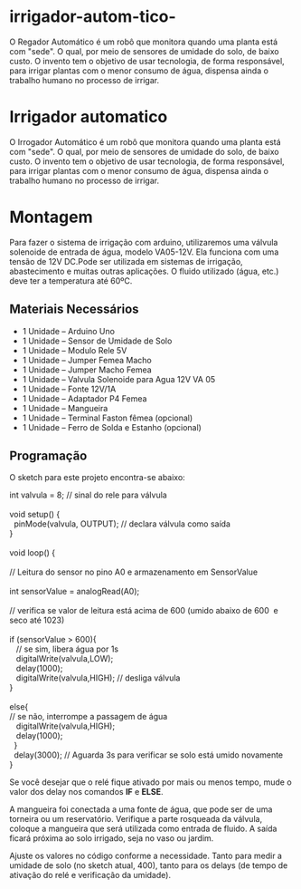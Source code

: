 # irrigador-autom-tico- 
<p>O Regador Autom&aacute;tico &eacute; um rob&ocirc; que monitora quando uma planta est&aacute; com "sede". O qual, por meio de sensores de umidade do solo, de baixo custo. O invento tem o objetivo de usar tecnologia, de forma respons&aacute;vel, para irrigar plantas com o menor consumo de &aacute;gua, dispensa ainda o trabalho humano no processo de irrigar.</p>
<h1>Irrigador automatico</h1>
<p>O Irrogador Autom&aacute;tico &eacute; um rob&ocirc; que monitora quando uma planta est&aacute; com "sede". O qual, por meio de sensores de umidade do solo, de baixo custo. O invento tem o objetivo de usar tecnologia, de forma respons&aacute;vel, para irrigar plantas com o menor consumo de &aacute;gua, dispensa ainda o trabalho humano no processo de irrigar.</p>
<h1><strong>Montagem</strong></h1>
<p>Para fazer o sistema de irriga&ccedil;&atilde;o com arduino, utilizaremos uma v&aacute;lvula solenoide de entrada de &aacute;gua,&nbsp;modelo VA05-12V. Ela funciona com uma tens&atilde;o de 12V DC.Pode ser utilizada em sistemas de irriga&ccedil;&atilde;o, abastecimento e muitas outras aplica&ccedil;&otilde;es. O fluido utilizado (&aacute;gua, etc.) deve ter a temperatura at&eacute; 60&ordm;C.</p>
<h2>Materiais Necess&aacute;rios</h2>
<ul>
<li>1 Unidade &ndash; Arduino Uno</li>
<li>1 Unidade &ndash; Sensor de Umidade de Solo</li>
<li>1 Unidade &ndash; Modulo Rele 5V</li>
<li>1 Unidade &ndash; Jumper Femea Macho</li>
<li>1 Unidade &ndash; Jumper Macho Femea</li>
<li>1 Unidade &ndash; Valvula Solenoide para Agua 12V VA 05</li>
<li>1 Unidade &ndash; Fonte 12V/1A</li>
<li>1 Unidade &ndash; Adaptador P4 Femea</li>
<li>1 Unidade &ndash; Mangueira</li>
<li>1 Unidade &ndash; Terminal Faston f&ecirc;mea (opcional)</li>
<li>1 Unidade &ndash; Ferro de Solda e Estanho (opcional)</li>
</ul>
<h2>Programa&ccedil;&atilde;o</h2>
<p>O sketch para este projeto encontra-se abaixo:</p>
<div id="crayon-5d4201ed85f15799278526-7" class="crayon-line"><span class="crayon-r">int</span> <span class="crayon-v">valvula</span> <span class="crayon-o">=</span> <span class="crayon-cn">8</span><span class="crayon-sy">;</span> <span class="crayon-c">// sinal do rele para v&aacute;lvula</span></div>
<div id="crayon-5d4201ed85f15799278526-8" class="crayon-line crayon-striped-line">&nbsp;</div>
<div id="crayon-5d4201ed85f15799278526-9" class="crayon-line"><span class="crayon-t">void</span> <span class="crayon-st">setup</span><span class="crayon-sy">(</span><span class="crayon-sy">)</span> <span class="crayon-sy">{</span></div>
<div id="crayon-5d4201ed85f15799278526-10" class="crayon-line crayon-striped-line"><span class="crayon-h">&nbsp;&nbsp;</span><span class="crayon-st">pinMode</span><span class="crayon-sy">(</span><span class="crayon-v">valvula</span><span class="crayon-sy">,</span> <span class="crayon-k">OUTPUT</span><span class="crayon-sy">)</span><span class="crayon-sy">;</span> <span class="crayon-c">// declara v&aacute;lvula como sa&iacute;da</span></div>
<div id="crayon-5d4201ed85f15799278526-11" class="crayon-line"><span class="crayon-sy">}</span></div>
<div id="crayon-5d4201ed85f15799278526-12" class="crayon-line crayon-striped-line">&nbsp;</div>
<div id="crayon-5d4201ed85f15799278526-13" class="crayon-line"><span class="crayon-t">void</span> <span class="crayon-st">loop</span><span class="crayon-sy">(</span><span class="crayon-sy">)</span> <span class="crayon-sy">{</span></div>
<div id="crayon-5d4201ed85f15799278526-14" class="crayon-line crayon-striped-line">&nbsp;</div>
<div id="crayon-5d4201ed85f15799278526-15" class="crayon-line"><span class="crayon-c">// Leitura do sensor no pino A0 e armazenamento em SensorValue</span></div>
<div id="crayon-5d4201ed85f15799278526-16" class="crayon-line crayon-striped-line">&nbsp;</div>
<div id="crayon-5d4201ed85f15799278526-17" class="crayon-line"><span class="crayon-r">int</span> <span class="crayon-v">sensorValue</span> <span class="crayon-o">=</span> <span class="crayon-st">analogRead</span><span class="crayon-sy">(</span><span class="crayon-v">A0</span><span class="crayon-sy">)</span><span class="crayon-sy">;</span></div>
<div id="crayon-5d4201ed85f15799278526-18" class="crayon-line crayon-striped-line">&nbsp;</div>
<div id="crayon-5d4201ed85f15799278526-19" class="crayon-line"><span class="crayon-c">// verifica se valor de leitura est&aacute; acima de 600 (umido abaixo de 600&nbsp;&nbsp;e seco at&eacute; 1023)</span></div>
<div id="crayon-5d4201ed85f15799278526-20" class="crayon-line crayon-striped-line">&nbsp;</div>
<div id="crayon-5d4201ed85f15799278526-21" class="crayon-line"><span class="crayon-st">if</span> <span class="crayon-sy">(</span><span class="crayon-v">sensorValue</span> <span class="crayon-o">&gt;</span> <span class="crayon-cn">600</span><span class="crayon-sy">)</span><span class="crayon-sy">{</span></div>
<div id="crayon-5d4201ed85f15799278526-22" class="crayon-line crayon-striped-line"><span class="crayon-h">&nbsp;&nbsp; </span><span class="crayon-c">// se sim, libera &aacute;gua por 1s</span></div>
<div id="crayon-5d4201ed85f15799278526-23" class="crayon-line"><span class="crayon-h">&nbsp;&nbsp; </span><span class="crayon-st">digitalWrite</span><span class="crayon-sy">(</span><span class="crayon-v">valvula</span><span class="crayon-sy">,</span><span class="crayon-k">LOW</span><span class="crayon-sy">)</span><span class="crayon-sy">;</span></div>
<div id="crayon-5d4201ed85f15799278526-24" class="crayon-line crayon-striped-line"><span class="crayon-h">&nbsp;&nbsp; </span><span class="crayon-st">delay</span><span class="crayon-sy">(</span><span class="crayon-cn">1000</span><span class="crayon-sy">)</span><span class="crayon-sy">;</span></div>
<div id="crayon-5d4201ed85f15799278526-25" class="crayon-line"><span class="crayon-h">&nbsp;&nbsp; </span><span class="crayon-st">digitalWrite</span><span class="crayon-sy">(</span><span class="crayon-v">valvula</span><span class="crayon-sy">,</span><span class="crayon-k">HIGH</span><span class="crayon-sy">)</span><span class="crayon-sy">;</span> <span class="crayon-c">// desliga v&aacute;lvula</span></div>
<div id="crayon-5d4201ed85f15799278526-26" class="crayon-line crayon-striped-line"><span class="crayon-sy">}</span></div>
<div id="crayon-5d4201ed85f15799278526-27" class="crayon-line">&nbsp;</div>
<div id="crayon-5d4201ed85f15799278526-28" class="crayon-line crayon-striped-line"><span class="crayon-st">else</span><span class="crayon-sy">{</span></div>
<div id="crayon-5d4201ed85f15799278526-29" class="crayon-line"><span class="crayon-c">// se n&atilde;o, interrompe a passagem de &aacute;gua</span></div>
<div id="crayon-5d4201ed85f15799278526-30" class="crayon-line crayon-striped-line"><span class="crayon-h">&nbsp;&nbsp; </span><span class="crayon-st">digitalWrite</span><span class="crayon-sy">(</span><span class="crayon-v">valvula</span><span class="crayon-sy">,</span><span class="crayon-k">HIGH</span><span class="crayon-sy">)</span><span class="crayon-sy">;</span></div>
<div id="crayon-5d4201ed85f15799278526-31" class="crayon-line"><span class="crayon-h">&nbsp;&nbsp; </span><span class="crayon-st">delay</span><span class="crayon-sy">(</span><span class="crayon-cn">1000</span><span class="crayon-sy">)</span><span class="crayon-sy">;</span></div>
<div id="crayon-5d4201ed85f15799278526-32" class="crayon-line crayon-striped-line"><span class="crayon-h">&nbsp;&nbsp;</span><span class="crayon-sy">}</span></div>
<div id="crayon-5d4201ed85f15799278526-33" class="crayon-line"><span class="crayon-h">&nbsp;&nbsp;</span><span class="crayon-st">delay</span><span class="crayon-sy">(</span><span class="crayon-cn">3000</span><span class="crayon-sy">)</span><span class="crayon-sy">;</span> <span class="crayon-c">// Aguarda 3s para verificar se solo est&aacute; umido novamente</span></div>
<div id="crayon-5d4201ed85f15799278526-34" class="crayon-line crayon-striped-line"><span class="crayon-sy">}</span></div>
<div class="crayon-line crayon-striped-line">
<p>Se voc&ecirc; desejar que o rel&eacute; fique ativado por mais ou menos tempo, mude o valor dos delay&nbsp;nos comandos&nbsp;<strong>IF</strong>&nbsp;e&nbsp;<strong>ELSE</strong>.</p>
<p>A mangueira foi conectada a uma fonte de &aacute;gua, que pode ser de uma torneira ou um reservat&oacute;rio.&nbsp;Verifique a parte rosqueada da v&aacute;lvula, coloque a mangueira que ser&aacute; utilizada como entrada de fluido. A sa&iacute;da ficar&aacute; pr&oacute;xima ao solo irrigado, seja no vaso ou jardim.</p>
<p>Ajuste os valores no c&oacute;digo conforme a necessidade. Tanto para medir a umidade de solo (no sketch atual, 400), tanto para os delays (de tempo de ativa&ccedil;&atilde;o do rel&eacute; e verifica&ccedil;&atilde;o da umidade).</p>
</div>
<p>&nbsp;</p>
